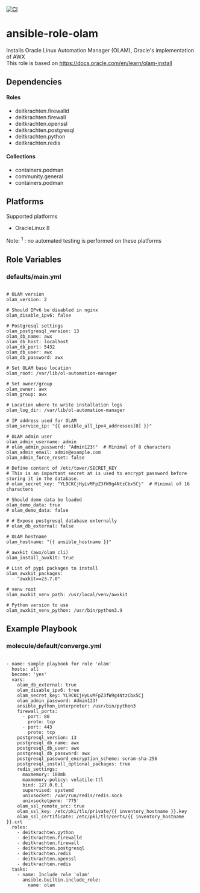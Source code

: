 [![CI](https://github.com/de-it-krachten/ansible-role-olam/workflows/CI/badge.svg?event=push)](https://github.com/de-it-krachten/ansible-role-olam/actions?query=workflow%3ACI)


# ansible-role-olam

Installs Oracle Linux Automation Manager (OLAM), Oracle's implementation of AWX<br>
This role is based on https://docs.oracle.com/en/learn/olam-install<br>



## Dependencies

#### Roles
- deitkrachten.firewalld
- deitkrachten.firewall
- deitkrachten.openssl
- deitkrachten.postgresql
- deitkrachten.python
- deitkrachten.redis

#### Collections
- containers.podman
- community.general
- containers.podman

## Platforms

Supported platforms

- OracleLinux 8

Note:
<sup>1</sup> : no automated testing is performed on these platforms

## Role Variables
### defaults/main.yml
<pre><code>
# OLAM version
olam_version: 2

# Should IPv6 be disabled in nginx
olam_disable_ipv6: false

# Postgresql settings
olam_postgresql_version: 13
olam_db_name: awx
olam_db_host: localhost
olam_db_port: 5432
olam_db_user: awx
olam_db_password: awx

# Set OLAM base location
olam_root: /var/lib/ol-automation-manager

# Set owner/group
olam_owner: awx
olam_group: awx

# Location where to write installation logs
olam_log_dir: /var/lib/ol-automation-manager

# IP address used for OLAM
olam_service_ip: "{{ ansible_all_ipv4_addresses[0] }}"

# OLAM admin user
olam_admin_username: admin
# olam_admin_password: "Admin123!"  # Minimal of 8 characters
olam_admin_email: admin@example.com
olam_admin_force_reset: false

# Define content of /etc/tower/SECRET_KEY
# This is an important secret at is used to encrypt password before storing it in the database.
# olam_secret_key: "YL9CKCjHyLvMFpZ3fW9g4NtzCbx5Cj"  # Minimal of 16 characters

# Should demo data be loaded
olam_demo_data: true
# olam_demo_data: false

# # Expose postgresql database externally
# olam_db_external: false

# OLAM hostname
olam_hostname: "{{ ansible_hostname }}"

# awxkit (awx/olam cli)
olam_install_awxkit: true

# List of pypi packages to install
olam_awxkit_packages:
  - "awxkit==23.7.0"

# venv root
olam_awxkit_venv_path: /usr/local/venv/awxkit

# Python version to use
olam_awxkit_venv_python: /usr/bin/python3.9
</pre></code>




## Example Playbook
### molecule/default/converge.yml
<pre><code>
- name: sample playbook for role 'olam'
  hosts: all
  become: 'yes'
  vars:
    olam_db_external: true
    olam_disable_ipv6: true
    olam_secret_key: YL9CKCjHyLvMFpZ3fW9g4NtzCbx5Cj
    olam_admin_password: Admin123!
    ansible_python_interpreter: /usr/bin/python3
    firewall_ports:
      - port: 80
        proto: tcp
      - port: 443
        proto: tcp
    postgresql_version: 13
    postgresql_db_name: awx
    postgresql_db_user: awx
    postgresql_db_password: awx
    postgresql_password_encryption_scheme: scram-sha-256
    postgresql_install_optional_packages: true
    redis_settings:
      maxmemory: 100mb
      maxmemory-policy: volatile-ttl
      bind: 127.0.0.1
      supervised: systemd
      unixsocket: /var/run/redis/redis.sock
      unixsocketperm: '775'
    olam_ssl_remote_src: true
    olam_ssl_key: /etc/pki/tls/private/{{ inventory_hostname }}.key
    olam_ssl_certificate: /etc/pki/tls/certs/{{ inventory_hostname }}.crt
  roles:
    - deitkrachten.python
    - deitkrachten.firewalld
    - deitkrachten.firewall
    - deitkrachten.postgresql
    - deitkrachten.redis
    - deitkrachten.openssl
    - deitkrachten.redis
  tasks:
    - name: Include role 'olam'
      ansible.builtin.include_role:
        name: olam
</pre></code>
